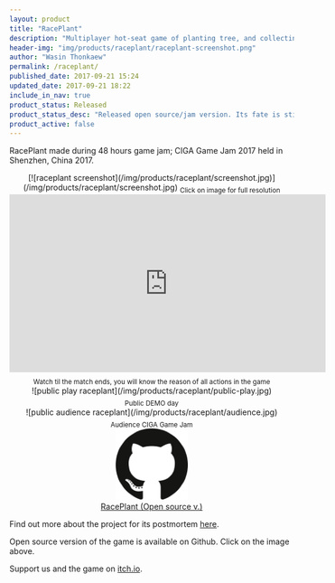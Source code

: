 ```yaml
---
layout: product
title: "RacePlant"
description: "Multiplayer hot-seat game of planting tree, and collecting its fruits for score."
header-img: "img/products/raceplant/raceplant-screenshot.png"
author: "Wasin Thonkaew"
permalink: /raceplant/
published_date: 2017-09-21 15:24
updated_date: 2017-09-21 18:22
include_in_nav: true
product_status: Released
product_status_desc: "Released open source/jam version. Its fate is still unknown"
product_active: false
---
```


RacePlant made during 48 hours game jam; CIGA Game Jam 2017 held in Shenzhen, China 2017.

<center>
[![raceplant screenshot](/img/products/raceplant/screenshot.jpg)](/img/products/raceplant/screenshot.jpg)
<sub>Click on image for full resolution</sub>
</center>

<center>
<iframe width="560" height="315" src="https://www.youtube.com/embed/3W4gL9X_Zks" frameborder="0" allowfullscreen></iframe>
<sub>Watch til the match ends, you will know the reason of all actions in the game</sub>
</center>

<center>
<div style="display:block">
![public play raceplant](/img/products/raceplant/public-play.jpg)
</div>
<sub>Public DEMO day</sub>
</center>

<center>
<div style="display:block">
![public audience raceplant](/img/products/raceplant/audience.jpg)
</div>
<sub>Audience CIGA Game Jam</sub>
</center>

<center>
<a href="https://github.com/haxpor/raceplant" class="no-line"><img src="/img/contactus/github-logo.png" style="cursor: pointer;"></a><br/><a href="https://github.com/haxpor/raceplant">RacePlant (Open source v.)</a>
</center>

Find out more about the project for its postmortem [here](/2017/09/21/postmortem-raceplant-ciga-game-jam-2017/).

Open source version of the game is available on Github. Click on the image above.

Support us and the game on [itch.io](https://abzico.itch.io/race-plant).